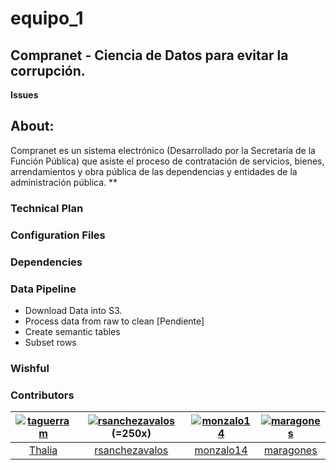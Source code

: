 # equipo_1
## Compranet - Ciencia de Datos para evitar la corrupción.

**Issues** 

## About:
Compranet es un sistema electrónico (Desarrollado por la Secretaría de la Función Pública) que asiste el proceso de contratación de servicios, bienes, arrendamientos y obra pública de las dependencias y entidades de la administración pública.
**


### Technical Plan

### Configuration Files

### Dependencies

### Data Pipeline

* Download Data into S3.
* Process data from raw to clean
[Pendiente]
* Create semantic tables
* Subset rows

### Wishful

### Contributors

| [![taguerram][ph-thalia]][gh-thalia] | [![rsanchezavalos][ph-rsanchez]][gh-rsanchez](=250x) | [![monzalo14][ph-monica]][gh-monica] | [![maragones][ph-manuel-a]][gh-manuel-a] |
|                 :--:                 |                     :--:                      |                     :--:             |                     :--:             |
|        [Thalia][gh-thalia]         |         [rsanchezavalos][gh-rsanchez]           |          [monzalo14][gh-monica]      |          [maragones][gh-manuel-a]      |



[ph-thalia]: https://avatars0.githubusercontent.com/u/20998351?v=3&s=460
[gh-thalia]: https://github.com/taguerram

[ph-monica]: https://avatars0.githubusercontent.com/u/16139907?v=3&s=460
[gh-monica]: https://github.com/monzalo14


[ph-manuel-a]: https://avatars2.githubusercontent.com/u/11464076?v=3&s=460
[gh-manuel-a]: https://github.com/maragones

[ph-rsanchez]: https://avatars.githubusercontent.com/u/10931011?v=3&s=80
[gh-rsanchez]: https://github.com/rsanchezavalos


